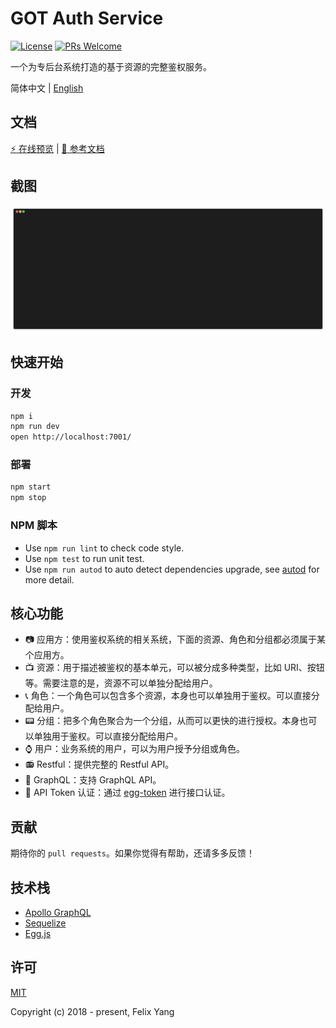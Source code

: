 # GOT Auth Service

[![License](https://img.shields.io/github/license/codetrial/got-auth-service.svg)](https://github.com/codetrial/got-auth-service)
[![PRs Welcome](https://img.shields.io/badge/PRs-welcome-brightgreen.svg?style=flat-square)](https://github.com/codetrial/got-auth-service)

一个为专后台系统打造的基于资源的完整鉴权服务。

简体中文 | [English](./README.md)

## 文档

[:zap: 在线预览](https://gotauth-api.felixpy.com) | [:book: 参考文档](https://codetrial.github.io/gotauth)

## 截图

![Screen Capture](.github/preview.gif)

## 快速开始

### 开发

```bash
npm i
npm run dev
open http://localhost:7001/
```

### 部署

```bash
npm start
npm stop
```

### NPM 脚本

- Use `npm run lint` to check code style.
- Use `npm test` to run unit test.
- Use `npm run autod` to auto detect dependencies upgrade, see [autod](https://www.npmjs.com/package/autod) for more detail.

## 核心功能

- :camera: 应用方：使用鉴权系统的相关系统，下面的资源、角色和分组都必须属于某个应用方。
- :tv: 资源：用于描述被鉴权的基本单元，可以被分成多种类型，比如 URI、按钮等。需要注意的是，资源不可以单独分配给用户。
- :telephone_receiver: 角色：一个角色可以包含多个资源，本身也可以单独用于鉴权。可以直接分配给用户。
- :pager: 分组：把多个角色聚合为一个分组，从而可以更快的进行授权。本身也可以单独用于鉴权。可以直接分配给用户。
- :watch: 用户：业务系统的用户，可以为用户授予分组或角色。
- :radio: Restful：提供完整的 Restful API。
- :mag_right: GraphQL：支持 GraphQL API。
- :ghost: API Token 认证：通过 [egg-token](https://github.com/codetrial/egg-token) 进行接口认证。

## 贡献

期待你的 `pull requests`。如果你觉得有帮助，还请多多反馈！

## 技术栈

- [Apollo GraphQL](https://github.com/apollographql/apollo-server)
- [Sequelize](https://github.com/sequelize/sequelize)
- [Egg.js](https://github.com/eggjs/egg)

## 许可

[MIT](http://opensource.org/licenses/MIT)

Copyright (c) 2018 - present, Felix Yang
